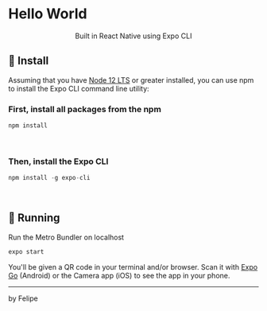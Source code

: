 # Hello World

<p style="text-align: center">Built in React Native using Expo CLI</p>

## 🔧 Install

Assuming that you have [Node 12 LTS](https://nodejs.org/en/download/) or greater installed, you can use npm to install the Expo CLI command line utility:

### First, install all packages from the npm

```js
npm install
```
<br>

### Then, install the Expo CLI

```js
npm install -g expo-cli
```
<br>

## 🚀 Running

Run the Metro Bundler on localhost

```js
expo start
```

You'll be given a QR code in your terminal and/or browser. Scan it with [Expo Go](https://play.google.com/store/apps/details?id=host.exp.exponent&hl=en&gl=US) (Android) or the Camera app (iOS) to see the app in your phone.

---
by Felipe